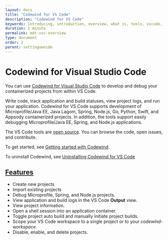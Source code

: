 ```yaml
---
layout: docs
title: "Codewind for VS Code"
description: "Codewind for VS Code"
keywords: introducing, introduction, overview, what is, tools, vscode, visual, studio, code, java, microprofile, spring, node, nodejs, node.js, javascript, Codewind for VS Code, tools, view, debug, integrate, open a shell session, toggle auto build, manually build, scope VS Code workspace, disable, enable, delete
duration: 1 minute
permalink: mdt-vsc-overview
type: document
order: 2
parent: settingownide
---
```


# Codewind for Visual Studio Code

You can use [Codewind for Visual Studio Code](https://marketplace.visualstudio.com/items?itemName=IBM.codewind) to develop and debug your containerized projects from within VS Code.

Write code, track application and build statuses, view project logs, and run your application. Codewind for VS Code supports development of Microprofile/Java EE, Java Lagom, Spring, Node.js, Go, Python, Swift, and Appsody containerized projects. In addition, the tools support easily debugging Microprofile/Java EE, Spring, and Node.js applications.

The VS Code tools are [open source](https://github.com/eclipse/codewind-vscode). You can browse the code, open issues, and contribute.

To get started, see [Getting started with Codewind](mdt-vsc-getting-started.html).

To uninstall Codewind, see [Uninstalling Codewind for VS Code](mdt-vsc-uninstall.html)

## **[Features](mdt-vsc-commands-overview.html)**

- Create new projects
- Import existing projects
- Debug Microprofile, Spring, and Node.js projects.
- View application and build logs in the VS Code **Output** view.
- View project information.
- Open a shell session into an application container.
- Toggle project auto build and manually initiate project builds.
- Scope your VS Code workspace to a single project or to your *codewind-workspace*.
- Disable, enable, and delete projects.
